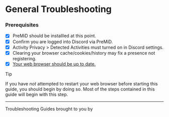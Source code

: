 <script setup>
import { VPTeamMembers } from 'vitepress/theme'

const members = [
   {
     avatar: 'https://avatars.githubusercontent.com/u/89056213',
     name: 'Espresso',
     links: [
      { icon: 'x', link: 'https://x.com/JamieNNeedham' },
      { icon: 'discord', link: 'https://discord.com/users/167581994518052864' }
     ]
   },
   {
     avatar: 'https://gravatar.com/avatar/65eab64237c97de3b9daec297193780c',
     name: 'veryCrunchy',
     links: [
      { icon: 'github', link: 'https://github.com/veryCrunchy' },
      { icon: 'discord', link: 'https://discord.com/users/576097150359044106' }
     ]
   },
]
</script>

# General Troubleshooting

### Prerequisites

- [x] PreMiD should be installled at this point.
- [x] Confirm you are logged into Discord via PreMiD.
- [x] Activity Privacy > Detected Activities must turned on in Discord settings.
- [x] Clearing your browser cache/cookies/history may fix a presence not registering.
- [x] <ins>Your web browser should be up to date.</ins>

> [!TIP] 
> If you have _not_ attempted to restart your web browser before starting this guide, you should begin by doing so. Most of the steps contained in this guide will begin with this step.

---

Troubleshooting Guides brought to you by
<VPTeamMembers size="small" :members="members" />
